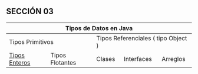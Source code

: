 ## SECCIÓN 03

<table>
    <thead>
        <tr>
            <th colspan="5">Tipos de Datos en Java</th>
        </tr>
    </thead>
    <tbody>
        <tr>
            <td colspan="2">Tipos Primitivos</td>
            <td colspan="3">Tipos Referenciales ( tipo Object )</td>
        </tr>
        <tr>
            <td>
                <a href="./TiposEnterosTiposString">Tipos Enteros</a></td>
            <td>Tipos Flotantes</td>
            <td>Clases</td>
            <td>Interfaces</td>
            <td>Arreglos</td>
        <tr>
    </tbody>
</table>